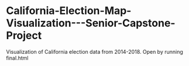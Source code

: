 # California-Election-Map-Visualization---Senior-Capstone-Project
Visualization of California election data from 2014-2018.
Open by running final.html
